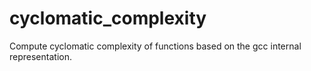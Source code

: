 cyclomatic_complexity
=====================

Compute cyclomatic complexity of functions based on the gcc internal representation.

